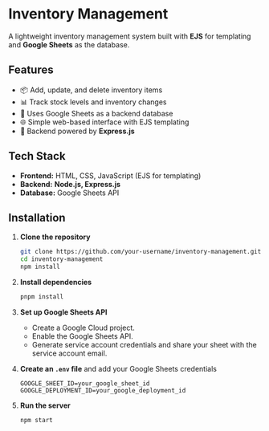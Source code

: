 # Inventory Management

A lightweight inventory management system built with **EJS** for templating and **Google Sheets** as the database.

## Features

- 📦 Add, update, and delete inventory items
- 📊 Track stock levels and inventory changes
- 📑 Uses Google Sheets as a backend database
- 🌐 Simple web-based interface with EJS templating
- 🚀 Backend powered by **Express.js**

## Tech Stack

- **Frontend:** HTML, CSS, JavaScript (EJS for templating)
- **Backend:** **Node.js, Express.js**
- **Database:** Google Sheets API

## Installation

1. **Clone the repository**
   ```sh
   git clone https://github.com/your-username/inventory-management.git
   cd inventory-management
   npm install
   ```

2. **Install dependencies**
   ```sh
   pnpm install
   ```
   
3. **Set up Google Sheets API**
    - Create a Google Cloud project.
    - Enable the Google Sheets API.
    - Generate service account credentials and share your sheet with the service account email.

4. **Create an ```.env``` file** and add your Google Sheets credentials
   ```
   GOOGLE_SHEET_ID=your_google_sheet_id
   GOOGLE_DEPLOYMENT_ID=your_google_deployment_id
   ```

5. **Run the server**
   ```sh
   npm start
   ```
